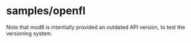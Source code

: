# samples/openfl

Note that mod8 is intentially provided an outdated API version, to test the versioning system.